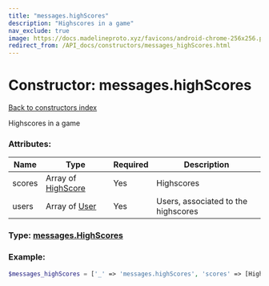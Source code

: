 ```yaml
---
title: "messages.highScores"
description: "Highscores in a game"
nav_exclude: true
image: https://docs.madelineproto.xyz/favicons/android-chrome-256x256.png
redirect_from: /API_docs/constructors/messages_highScores.html
---
```

# Constructor: messages.highScores  
[Back to constructors index](/API_docs/constructors/index.html)



Highscores in a game

### Attributes:

| Name     |    Type       | Required | Description |
|----------|---------------|----------|-------------|
|scores|Array of [HighScore](/API_docs/types/HighScore.html) | Yes|Highscores|
|users|Array of [User](/API_docs/types/User.html) | Yes|Users, associated to the highscores|



### Type: [messages.HighScores](/API_docs/types/messages.HighScores.html)


### Example:

```php
$messages_highScores = ['_' => 'messages.highScores', 'scores' => [HighScore, HighScore], 'users' => [User, User]];
```  
